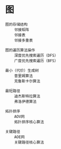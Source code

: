 # 图
	图的存储结构
		邻接矩阵
		邻接表
		邻接多重表

	图的遍历算法操作
		深度优先搜索遍历（DFS）
		广度优先搜索遍历（BFS）

	最小（代价）生成树
		普里姆算法
		克鲁斯卡尔算法

	最短路径
		迪杰斯特拉算法
		弗洛伊德算法

	拓扑排序
		AOV网
		拓扑排序核心算法

	关键路径
		AOE网
		关键路径核心算法

